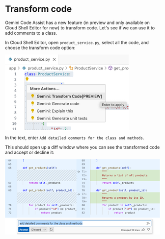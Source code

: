 # Transform code

Gemini Code Assist has a new feature (in preview and only available on Cloud
Shell Editor for now) to transform code. Let's see if we can use it to add
comments to a class.

In Cloud Shell Editor, open `product_service.py`, select all the code, and
choose the transform code option:

![Transform code](images/transform_code.png)

In the text, enter `Add detailed comments for the class and methods`.

This should open up a diff window where you can see the transformed code and
accept or decline it:

![Transform code diff](images/transform_code_diff.png)
